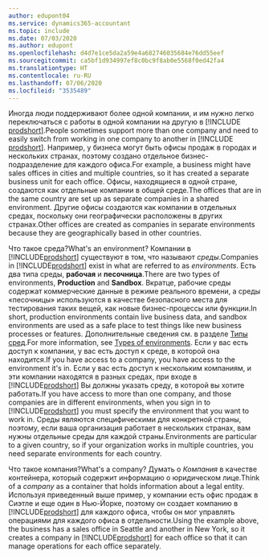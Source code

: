 ```yaml
---
author: edupont04
ms.service: dynamics365-accountant
ms.topic: include
ms.date: 07/03/2020
ms.author: edupont
ms.openlocfilehash: d4d7e1ce5da2a59e4a682746035684e76dd55eef
ms.sourcegitcommit: ca5bf1d934997ef8c0bc9f8ab0e5568f0ed42fa4
ms.translationtype: HT
ms.contentlocale: ru-RU
ms.lasthandoff: 07/06/2020
ms.locfileid: "3535489"
---
```

<span data-ttu-id="b8904-101">Иногда люди поддерживают более одной компании, и им нужно легко переключаться с работы в одной компании на другую в [!INCLUDE [prodshort](prodshort.md)].</span><span class="sxs-lookup"><span data-stu-id="b8904-101">People sometimes support more than one company and need to easily switch from working in one company to another in [!INCLUDE [prodshort](prodshort.md)].</span></span> <span data-ttu-id="b8904-102">Например, у бизнеса могут быть офисы продаж в городах и нескольких странах, поэтому создано отдельное бизнес-подразделение для каждого офиса.</span><span class="sxs-lookup"><span data-stu-id="b8904-102">For example, a business might have sales offices in cities and multiple countries, so it has created a separate business unit for each office.</span></span> <span data-ttu-id="b8904-103">Офисы, находящиеся в одной стране, создаются как отдельные компании в общей среде.</span><span class="sxs-lookup"><span data-stu-id="b8904-103">The offices that are in the same country are set up as separate companies in a shared environment.</span></span> <span data-ttu-id="b8904-104">Другие офисы создаются как компании в отдельных средах, поскольку они географически расположены в других странах.</span><span class="sxs-lookup"><span data-stu-id="b8904-104">Other offices are created as companies in separate environments because they are geographically based in other countries.</span></span>  

<span data-ttu-id="b8904-105">Что такое среда?</span><span class="sxs-lookup"><span data-stu-id="b8904-105">What's an environment?</span></span> <span data-ttu-id="b8904-106">Компании в [!INCLUDE[prodshort](prodshort.md)] существуют в том, что называют *среды*.</span><span class="sxs-lookup"><span data-stu-id="b8904-106">Companies in [!INCLUDE[prodshort](prodshort.md)] exist in what are referred to as *environments*.</span></span> <span data-ttu-id="b8904-107">Есть два типа среды, **рабочая** и **песочница**.</span><span class="sxs-lookup"><span data-stu-id="b8904-107">There are two types of environments, **Production** and **Sandbox**.</span></span> <span data-ttu-id="b8904-108">Вкратце, рабочие среды содержат коммерческие данные в режиме реального времени, а среды «песочницы» используются в качестве безопасного места для тестирования таких вещей, как новые бизнес-процессы или функции.</span><span class="sxs-lookup"><span data-stu-id="b8904-108">In short, production environments contain live business data, and sandbox environments are used as a safe place to test things like new business processes or features.</span></span> <span data-ttu-id="b8904-109">Дополнительные сведения см. в разделе [Типы сред](/dynamics365/business-central/dev-itpro/administration/tenant-admin-center-environments#types-of-environments).</span><span class="sxs-lookup"><span data-stu-id="b8904-109">For more information, see [Types of environments](/dynamics365/business-central/dev-itpro/administration/tenant-admin-center-environments#types-of-environments).</span></span> <span data-ttu-id="b8904-110">Если у вас есть доступ к компании, у вас есть доступ к среде, в которой она находится.</span><span class="sxs-lookup"><span data-stu-id="b8904-110">If you have access to a company, you have access to the environment it's in.</span></span> <span data-ttu-id="b8904-111">Если у вас есть доступ к нескольким компаниям, и эти компании находятся в разных средах, при входе в [!INCLUDE[prodshort](prodshort.md)] Вы должны указать среду, в которой вы хотите работать.</span><span class="sxs-lookup"><span data-stu-id="b8904-111">If you have access to more than one company, and those companies are in different environments, when you sign in to [!INCLUDE[prodshort](prodshort.md)] you must specify the environment that you want to work in.</span></span> <span data-ttu-id="b8904-112">Среды являются специфическими для конкретной страны, поэтому, если ваша организация работает в нескольких странах, вам нужны отдельные среды для каждой страны.</span><span class="sxs-lookup"><span data-stu-id="b8904-112">Environments are particular to a given country, so if your organization works in multiple countries, you need separate environments for each country.</span></span>  

<span data-ttu-id="b8904-113">Что такое компания?</span><span class="sxs-lookup"><span data-stu-id="b8904-113">What's a company?</span></span> <span data-ttu-id="b8904-114">Думать о *Компания* в качестве контейнера, который содержит информацию о юридическом лице.</span><span class="sxs-lookup"><span data-stu-id="b8904-114">Think of a *company* as a container that holds information about a legal entity.</span></span> <span data-ttu-id="b8904-115">Используя приведенный выше пример, у компании есть офис продаж в Сиэтле и еще один в Нью-Йорке, поэтому он создает компанию в [!INCLUDE[prodshort](prodshort.md)] для каждого офиса, чтобы он мог управлять операциями для каждого офиса в отдельности.</span><span class="sxs-lookup"><span data-stu-id="b8904-115">Using the example above, the business has a sales office in Seattle and another in New York, so it creates a company in [!INCLUDE[prodshort](prodshort.md)] for each office so that it can manage operations for each office separately.</span></span>  
